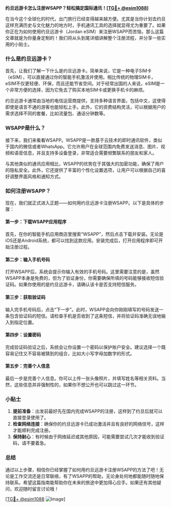 **约旦远游卡怎么注册WSAPP？轻松搞定国际通讯！[[TG💪+ @esim1088](https://t.me/s/esim1088)]**

在当今这个全球化的时代，出门旅行已经变得越来越方便。尤其是当你计划去约旦这样充满历史与文化魅力的地方时，手机通讯工具的选择就显得尤为重要了。如果你正在为如何使用约旦远游卡（Jordan eSIM）来注册WSAPP而苦恼，那么这篇文章就是为你量身定制的！我们将从头到尾详细讲解整个注册流程，并分享一些实用的小贴士。

### 什么是约旦远游卡？

首先，让我们了解一下什么是约旦远游卡。简单来说，它是一种电子SIM卡（eSIM），可以直接通过你的智能手机激活并使用。相比传统的物理SIM卡，eSIM不仅更轻便、环保，而且还能节省空间。对于经常出国的人来说，eSIM是一个非常方便的选择，因为它免去了购买本地SIM卡或更换手机卡的麻烦。

约旦远游卡通常由当地的电信运营商提供，支持多种语言界面，包括中文，这使得即使是语言不通的游客也能轻松上手。此外，它的资费结构灵活，可以根据用户的需求选择不同的套餐，比如流量包、通话分钟数等。

### WSAPP是什么？

接下来，我们来看看WSAPP。WSAPP是一款基于云技术的即时通讯软件，类似于国内的微信或者WhatsApp。它允许用户在全球范围内免费发送消息、图片、视频和语音信息，并且支持多设备登录，非常适合需要频繁联系的朋友和家人。

与其他类似的通讯应用相比，WSAPP的优势在于其强大的加密功能，确保了用户的隐私安全。此外，它还提供了丰富的个性化设置选项，让用户可以根据自己的喜好调整界面风格和通知方式。

### 如何注册WSAPP？

现在，我们就正式进入正题——如何用约旦远游卡注册WSAPP。以下是具体的步骤：

#### 第一步：下载WSAPP应用程序

首先，在你的智能手机应用商店里搜索“WSAPP”，然后点击下载并安装。无论是iOS还是Android系统，都可以找到这款应用。安装完成后，打开应用程序即可开始注册过程。

#### 第二步：输入手机号码

打开WSAPP后，系统会提示你输入有效的手机号码。这里需要注意的是，虽然WSAPP本身是免费的，但为了验证身份，你需要确保所填的号码能够接收短信验证码。如果你使用的是约旦远游卡，请确认该卡是否支持短信服务。

#### 第三步：获取验证码

输入完手机号码后，点击“下一步”。此时，WSAPP会向你刚刚填写的号码发送一条包含验证码的短信。请检查手机是否收到了这条短信，并将验证码准确无误地输入到指定位置。

#### 第四步：设置密码

完成验证码验证之后，系统会让你设置一个密码以保护账户安全。建议选择一个既容易记住又不容易被猜到的组合，比如大小写字母加数字的形式。

#### 第五步：完善个人信息

最后一步是完善个人信息。你可以上传一张头像照片，并填写姓名等相关资料。当然，这些信息并非强制性的，如果你不想公开也可以跳过这一环节。

### 小贴士

1. **提前准备**：出发前最好先在国内完成WSAPP的注册，这样到了约旦后就可以直接登录使用了。
2. **检查网络连接**：确保你的约旦远游卡已成功激活并且有良好的网络信号，这样才能顺利完成注册。
3. **保持耐心**：有时候由于网络延迟或其他原因，可能需要尝试几次才能收到验证码，请不要着急。

### 总结

通过以上步骤，相信你已经掌握了如何用约旦远游卡注册WSAPP的方法了吧！无论是工作交流还是日常联络，有了WSAPP的帮助，无论身处何地都能随时随地保持联系。希望这篇指南能帮助你在未来的旅途中更加得心应手。如果还有其他疑问，欢迎随时留言讨论哦！

[[TG💪+ @esim1088](https://t.me/s/esim1088) ![Image](https://i.postimg.cc/4NQfJmqS/Snipaste-2025-05-13-00-14-12.png)]